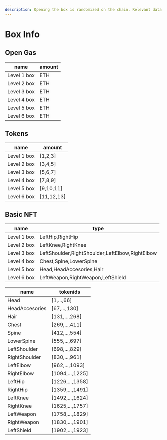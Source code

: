 ```yaml
---
description: Opening the box is randomized on the chain. Relevant data is listed below.
---
```


# Box Info

## Open Gas

| name        | amount |
| ----------- | ------ |
| Level 1 box |  ETH   |
| Level 2 box |  ETH   |
| Level 3 box |  ETH   |
| Level 4 box |  ETH   |
| Level 5 box |  ETH   |
| Level 6 box |  ETH   |

## Tokens

| name        | amount      |
| ----------- | ----------- |
| Level 1 box | \[1,2,3]    |
| Level 2 box | \[3,4,5]    |
| Level 3 box | \[5,6,7]    |
| Level 4 box | \[7,8,9]    |
| Level 5 box | \[9,10,11]  |
| Level 6 box | \[11,12,13] |

## Basic NFT

| name        | type                                            |
| ----------- | ----------------------------------------------- |
| Level 1 box | LeftHip,RightHip                                |
| Level 2 box | LeftKnee,RightKnee                              |
| Level 3 box | LeftShoulder,RightShoulder,LeftElbow,RightElbow |
| Level 4 box | Chest,Spine,LowerSpine                          |
| Level 5 box | Head,HeadAccesories,Hair                        |
| Level 6 box | LeftWeapon,RightWeapon,LeftShield               |

| name           | tokenids         |
| -------------- | ---------------- |
| Head           | \[1,...,66]      |
| HeadAccesories | \[67,...,130]    |
| Hair           | \[131,...,268]   |
| Chest          | \[269,...,411]   |
| Spine          | \[412,...,554]   |
| LowerSpine     | \[555,...,697]   |
| LeftShoulder   | \[698,...,829]   |
| RightShoulder  | \[830,...,961]   |
| LeftElbow      | \[962,...,1093]  |
| RightElbow     | \[1094,...,1225] |
| LeftHip        | \[1226,...,1358] |
| RightHip       | \[1359,...,1491] |
| LeftKnee       | \[1492,...,1624] |
| RightKnee      | \[1625,...,1757] |
| LeftWeapon     | \[1758,...,1829] |
| RightWeapon    | \[1830,...,1901] |
| LeftShield     | \[1902,...,1923] |
